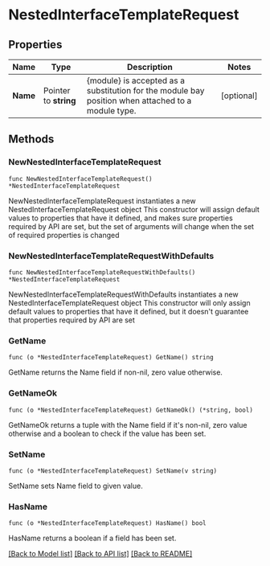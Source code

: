 # NestedInterfaceTemplateRequest

## Properties

Name | Type | Description | Notes
------------ | ------------- | ------------- | -------------
**Name** | Pointer to **string** | {module} is accepted as a substitution for the module bay position when attached to a module type. | [optional] 

## Methods

### NewNestedInterfaceTemplateRequest

`func NewNestedInterfaceTemplateRequest() *NestedInterfaceTemplateRequest`

NewNestedInterfaceTemplateRequest instantiates a new NestedInterfaceTemplateRequest object
This constructor will assign default values to properties that have it defined,
and makes sure properties required by API are set, but the set of arguments
will change when the set of required properties is changed

### NewNestedInterfaceTemplateRequestWithDefaults

`func NewNestedInterfaceTemplateRequestWithDefaults() *NestedInterfaceTemplateRequest`

NewNestedInterfaceTemplateRequestWithDefaults instantiates a new NestedInterfaceTemplateRequest object
This constructor will only assign default values to properties that have it defined,
but it doesn't guarantee that properties required by API are set

### GetName

`func (o *NestedInterfaceTemplateRequest) GetName() string`

GetName returns the Name field if non-nil, zero value otherwise.

### GetNameOk

`func (o *NestedInterfaceTemplateRequest) GetNameOk() (*string, bool)`

GetNameOk returns a tuple with the Name field if it's non-nil, zero value otherwise
and a boolean to check if the value has been set.

### SetName

`func (o *NestedInterfaceTemplateRequest) SetName(v string)`

SetName sets Name field to given value.

### HasName

`func (o *NestedInterfaceTemplateRequest) HasName() bool`

HasName returns a boolean if a field has been set.


[[Back to Model list]](../README.md#documentation-for-models) [[Back to API list]](../README.md#documentation-for-api-endpoints) [[Back to README]](../README.md)


